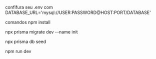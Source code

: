 confifura seu .env com DATABASE_URL='mysql://USER:PASSWORD@HOST:PORT/DATABASE'

comandos
npm install

npx prisma migrate dev --name init

npx prisma db seed

npm run dev
